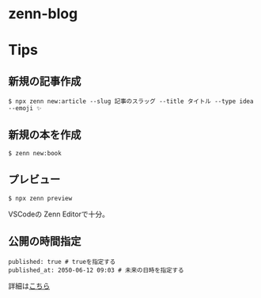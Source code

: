 # zenn-blog
# Tips
## 新規の記事作成
```
$ npx zenn new:article --slug 記事のスラッグ --title タイトル --type idea --emoji ✨
```

## 新規の本を作成
```
$ zenn new:book
```

## プレビュー
```
$ npx zenn preview
```

VSCodeの Zenn Editorで十分。

## 公開の時間指定
```
published: true # trueを指定する
published_at: 2050-06-12 09:03 # 未来の日時を指定する
```

詳細は[こちら](https://zenn.dev/zenn/articles/zenn-cli-guide#%E6%97%A5%E6%99%82%E3%82%92%E6%8C%87%E5%AE%9A%E3%81%97%E3%81%A6%E8%A8%98%E4%BA%8B%E3%82%92%E5%85%AC%E9%96%8B%E3%81%99%E3%82%8B%EF%BC%88%E5%85%AC%E9%96%8B%E4%BA%88%E7%B4%84%E3%81%99%E3%82%8B%EF%BC%89)